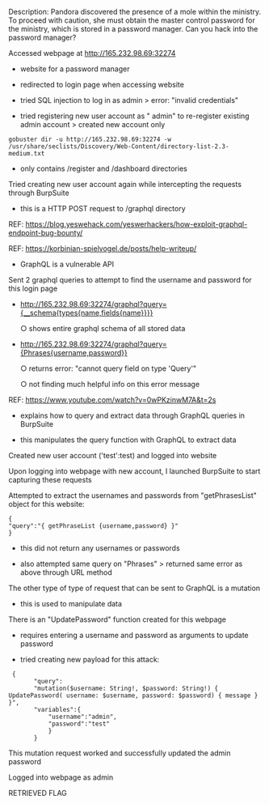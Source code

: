 Description: 
Pandora discovered the presence of a mole within the ministry. To proceed with caution, she must obtain the master control password for the ministry, which is stored in a password manager. Can you hack into the password manager?

Accessed webpage at http://165.232.98.69:32274
	
  - website for a password manager
	
  - redirected to login page when accessing website
	
  - tried SQL injection to log in as admin > error: "invalid credentials"
	
  - tried registering new user account as " admin" to re-register existing admin account > created new account only

```
gobuster dir -u http://165.232.98.69:32274 -w /usr/share/seclists/Discovery/Web-Content/directory-list-2.3-medium.txt
```

  - only contains /register and /dashboard directories

Tried creating new user account again while intercepting the requests through BurpSuite
	
  - this is a HTTP POST request to /graphql directory

REF: https://blog.yeswehack.com/yeswerhackers/how-exploit-graphql-endpoint-bug-bounty/

REF: https://korbinian-spielvogel.de/posts/help-writeup/
	
  - GraphQL is a vulnerable API

Sent 2 graphql queries to attempt to find the username and password for this login page

- http://165.232.98.69:32274/graphql?query={__schema{types{name,fields{name}}}}
	
    ○ shows entire graphql schema of all stored data

- http://165.232.98.69:32274/graphql?query={Phrases{username,password}}
		
    ○ returns error: "cannot query field on type 'Query'"
	
    ○ not finding much helpful info on this error message

REF: https://www.youtube.com/watch?v=0wPKzinwM7A&t=2s

  - explains how to query and extract data through GraphQL queries in BurpSuite
	
  - this manipulates the query function with GraphQL to extract data

Created new user account ('test':test) and logged into website

Upon logging into webpage with new account, I launched BurpSuite to start capturing these requests

Attempted to extract the usernames and passwords from "getPhrasesList" object for this website:

```
{
"query":"{ getPhraseList {username,password} }"
}
```

  - this did not return any usernames or passwords
	
  - also attempted same query on "Phrases" > returned same error as above through URL method

The other type of type of request that can be sent to GraphQL is a mutation
	
  - this is used to manipulate data

There is an "UpdatePassword" function created for this webpage
	
  - requires entering a username and password as arguments to update password
	
  - tried creating new payload for this attack:
	
 ```
  {
		"query":
		"mutation($username: String!, $password: String!) { UpdatePassword( username: $username, password: $password) { message } }",
		"variables":{
			"username":"admin",
			"password":"test"
			}
		}
 ```
  
This mutation request worked and successfully updated the admin password

Logged into webpage as admin

RETRIEVED FLAG


